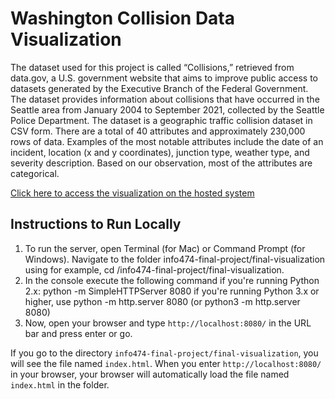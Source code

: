 # Washington Collision Data Visualization
The dataset used for this project is called “Collisions,” retrieved from data.gov, a U.S. government website that aims to improve public access to datasets generated by the Executive Branch of the Federal Government. The dataset provides information about collisions that have occurred in the Seattle area from January 2004 to September 2021, collected by the Seattle Police Department. The dataset is a geographic traffic collision dataset in CSV form. There are a total of 40 attributes and approximately 230,000 rows of data. Examples of the most notable attributes include the date of an incident, location (x and y coordinates), junction type, weather type, and severity description. Based on our observation, most of the attributes are categorical.


[Click here to access the visualization on the hosted system](https://danielpham0.github.io/info474-final-project/final-visualization/)

## Instructions to Run Locally
1. To run the server, open Terminal (for Mac) or Command Prompt (for Windows). Navigate to the folder info474-final-project/final-visualization using for example, cd /info474-final-project/final-visualization.
2. In the console execute the following command if you're running Python 2.x:
    python -m SimpleHTTPServer 8080
if you're running Python 3.x or higher, use
    python -m http.server 8080  (or python3 -m http.server 8080)
3. Now, open your browser and type `http://localhost:8080/` in the URL bar and press enter or go.

If you go to the directory `info474-final-project/final-visualization`, you will see the file named `index.html`. When you enter `http://localhost:8080/` in your browser, your browser will automatically load the file named `index.html` in the folder.
